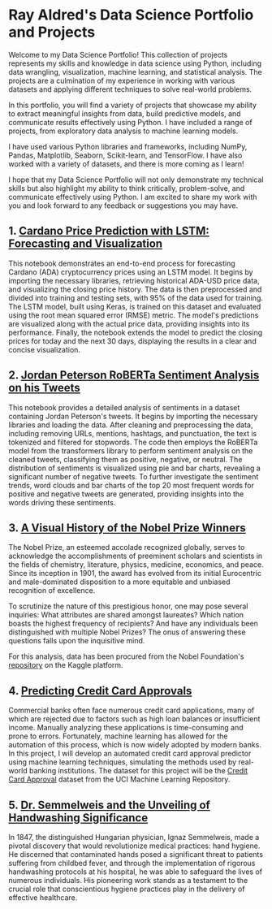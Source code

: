 # Ray Aldred's Data Science Portfolio and Projects

Welcome to my Data Science Portfolio! This collection of projects represents my skills and knowledge in data science using Python, including data wrangling, visualization, machine learning, and statistical analysis. The projects are a culmination of my experience in working with various datasets and applying different techniques to solve real-world problems.

In this portfolio, you will find a variety of projects that showcase my ability to extract meaningful insights from data, build predictive models, and communicate results effectively using Python. I have included a range of projects, from exploratory data analysis to machine learning models.

I have used various Python libraries and frameworks, including NumPy, Pandas, Matplotlib, Seaborn, Scikit-learn, and TensorFlow. I have also worked with a variety of datasets, and there is more coming as I learn!

I hope that my Data Science Portfolio will not only demonstrate my technical skills but also highlight my ability to think critically, problem-solve, and communicate effectively using Python. I am excited to share my work with you and look forward to any feedback or suggestions you may have.

## 1. [Cardano Price Prediction with LSTM: Forecasting and Visualization](https://github.com/Ray-Aldred/Cardano_Market_Prediction_by_LSTM/blob/main/Cardano_Market_Prediction_by_LSTM.ipynb)

This notebook demonstrates an end-to-end process for forecasting Cardano (ADA) cryptocurrency prices using an LSTM model. It begins by importing the necessary libraries, retrieving historical ADA-USD price data, and visualizing the closing price history. The data is then preprocessed and divided into training and testing sets, with 95% of the data used for training. The LSTM model, built using Keras, is trained on this dataset and evaluated using the root mean squared error (RMSE) metric. The model's predictions are visualized along with the actual price data, providing insights into its performance. Finally, the notebook extends the model to predict the closing prices for today and the next 30 days, displaying the results in a clear and concise visualization.

## 2. [Jordan Peterson RoBERTa Sentiment Analysis on his Tweets](https://github.com/Ray-Aldred/Jordan-Peterson-Sentiment-Analysis/blob/main/Jordan_Peterson_Sentiment_Analysis.ipynb)

This notebook provides a detailed analysis of sentiments in a dataset containing Jordan Peterson's tweets. It begins by importing the necessary libraries and loading the data. After cleaning and preprocessing the data, including removing URLs, mentions, hashtags, and punctuation, the text is tokenized and filtered for stopwords. The code then employs the RoBERTa model from the transformers library to perform sentiment analysis on the cleaned tweets, classifying them as positive, negative, or neutral. The distribution of sentiments is visualized using pie and bar charts, revealing a significant number of negative tweets. To further investigate the sentiment trends, word clouds and bar charts of the top 20 most frequent words for positive and negative tweets are generated, providing insights into the words driving these sentiments.

## 3. [A Visual History of the Nobel Prize Winners](https://github.com/Ray-Aldred/A-Visual-History-of-Nobel-Prize-Winners/blob/main/A-Visual-History-of-Nobel-Prize-Winners_notebook.ipynb)

The Nobel Prize, an esteemed accolade recognized globally, serves to acknowledge the accomplishments of preeminent scholars and scientists in the fields of chemistry, literature, physics, medicine, economics, and peace. Since its inception in 1901, the award has evolved from its initial Eurocentric and male-dominated disposition to a more equitable and unbiased recognition of excellence.

To scrutinize the nature of this prestigious honor, one may pose several inquiries: What attributes are shared amongst laureates? Which nation boasts the highest frequency of recipients? And have any individuals been distinguished with multiple Nobel Prizes? The onus of answering these questions falls upon the inquisitive mind.

For this analysis, data has been procured from the Nobel Foundation's [repository](https://www.kaggle.com/datasets/nobelfoundation/nobel-laureates) on the Kaggle platform.


## 4. [Predicting Credit Card Approvals](https://github.com/Ray-Aldred/Predicting-Credit-Card-Approvals/blob/main/Predicting-Credit-Card-Approvals_notebook.ipynb)

Commercial banks often face numerous credit card applications, many of which are rejected due to factors such as high loan balances or insufficient income. Manually analyzing these applications is time-consuming and prone to errors. Fortunately, machine learning has allowed for the automation of this process, which is now widely adopted by modern banks. In this project, I will develop an automated credit card approval predictor using machine learning techniques, simulating the methods used by real-world banking institutions. The dataset for this project will be the [Credit Card Approval](http://archive.ics.uci.edu/ml/datasets/credit+approval) dataset from the UCI Machine Learning Repository.

## 5. [Dr. Semmelweis and the Unveiling of Handwashing Significance](https://github.com/Ray-Aldred/Dr.-Semmelweis-and-the-Unveiling-of-Handwashing-Significance/blob/main/Dr.-Semmelweis-and-the-Unveiling-of-Handwashing-Significance_notebook.ipynb)

In 1847, the distinguished Hungarian physician, Ignaz Semmelweis, made a pivotal discovery that would revolutionize medical practices: hand hygiene. He discerned that contaminated hands posed a significant threat to patients suffering from childbed fever, and through the implementation of rigorous handwashing protocols at his hospital, he was able to safeguard the lives of numerous individuals. His pioneering work stands as a testament to the crucial role that conscientious hygiene practices play in the delivery of effective healthcare.
